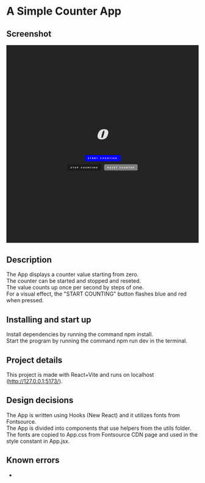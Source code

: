 # A Simple Counter App

## Screenshot

![Screenshot](screenshot.png)

## Description

The App displays a counter value starting from zero.
<br />
The counter can be started and stopped and reseted.
<br />
The value counts up once per second by steps of one.
<br />
For a visual effect, the "START COUNTING" button flashes blue and red when pressed.

## Installing and start up

Install dependencies by running the command npm install.
<br />
Start the program by running the command npm run dev in the terminal.

## Project details

This project is made with React+Vite and runs on localhost (http://127.0.0.1:5173/).

## Design decisions

The App is written using Hooks (New React) and it utilizes fonts from Fontsource.
<br />
The App is divided into components that use helpers from the utils folder.
<br />
The fonts are copied to App.css from Fontsource CDN page and used in the style constant in App.jsx.

## Known errors

-
